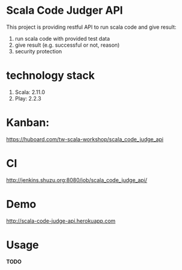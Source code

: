 Scala Code Judger API
=====================================

This project is providing restful API to run scala code and give result:
 
1. run scala code with provided test data
2. give result (e.g. successful or not, reason)
3. security protection 

technology stack
================

1. Scala: 2.11.0
1. Play: 2.2.3

Kanban:
========

https://huboard.com/tw-scala-workshop/scala_code_judge_api

CI
======

http://jenkins.shuzu.org:8080/job/scala_code_judge_api/

Demo
=====

http://scala-code-judge-api.herokuapp.com

Usage
=====

**TODO**
